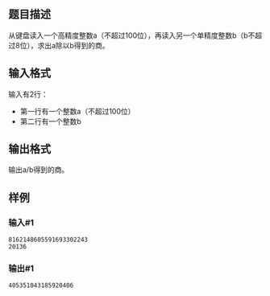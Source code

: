 
## 题目描述
从键盘读入一个高精度整数a（不超过100位），再读入另一个单精度整数b（b不超过8位），求出a除以b得到的商。

## 输入格式
输入有2行：
- 第一行有一个整数a（不超过100位）
- 第二行有一个整数b

## 输出格式
输出a/b得到的商。

## 样例
### 输入#1
```
8162148605591693302243
20136
```
### 输出#1
```
405351043185920406
```
